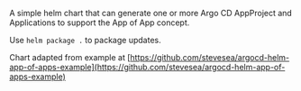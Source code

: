 A simple helm chart that can generate one or more Argo CD AppProject and Applications to support the App of App concept.

Use `helm package .` to package updates.

Chart adapted from example at [https://github.com/stevesea/argocd-helm-app-of-apps-example](https://github.com/stevesea/argocd-helm-app-of-apps-example)
